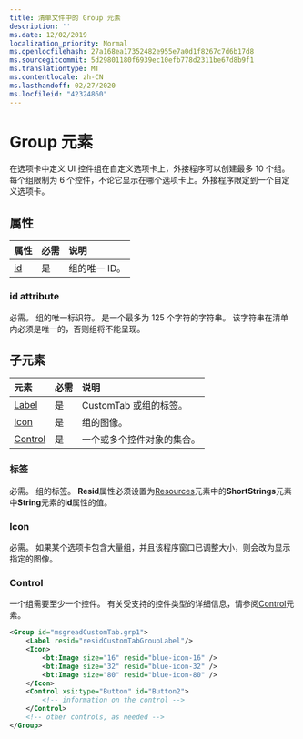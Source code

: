 ```yaml
---
title: 清单文件中的 Group 元素
description: ''
ms.date: 12/02/2019
localization_priority: Normal
ms.openlocfilehash: 27a168ea17352482e955e7a0d1f8267c7d6b17d8
ms.sourcegitcommit: 5d29801180f6939ec10efb778d2311be67d8b9f1
ms.translationtype: MT
ms.contentlocale: zh-CN
ms.lasthandoff: 02/27/2020
ms.locfileid: "42324860"
---
```

# <a name="group-element"></a>Group 元素

在选项卡中定义 UI 控件组在自定义选项卡上，外接程序可以创建最多 10 个组。每个组限制为 6 个控件，不论它显示在哪个选项卡上。外接程序限定到一个自定义选项卡。

## <a name="attributes"></a>属性

|  属性  |  必需  |  说明  |
|:-----|:-----|:-----|
|  [id](#id-attribute)  |  是  | 组的唯一 ID。|

### <a name="id-attribute"></a>id attribute

必需。 组的唯一标识符。 是一个最多为 125 个字符的字符串。 该字符串在清单内必须是唯一的，否则组将不能呈现。

## <a name="child-elements"></a>子元素
|  元素 |  必需  |  说明  |
|:-----|:-----|:-----|
|  [Label](#label)      | 是 |  CustomTab 或组的标签。  |
|  [Icon](icon.md)      | 是 |  组的图像。  |
|  [Control](#control)    | 是 |  一个或多个控件对象的集合。  |

### <a name="label"></a>标签 

必需。 组的标签。 **Resid**属性必须设置为[Resources](resources.md)元素中的**ShortStrings**元素中**String**元素的**id**属性的值。

### <a name="icon"></a>Icon

必需。 如果某个选项卡包含大量组，并且该程序窗口已调整大小，则会改为显示指定的图像。

### <a name="control"></a>Control
一个组需要至少一个控件。 有关受支持的控件类型的详细信息，请参阅[Control](control.md)元素。

```xml
<Group id="msgreadCustomTab.grp1">
    <Label resid="residCustomTabGroupLabel"/>
    <Icon>
        <bt:Image size="16" resid="blue-icon-16" />
        <bt:Image size="32" resid="blue-icon-32" />
        <bt:Image size="80" resid="blue-icon-80" />
    </Icon>
    <Control xsi:type="Button" id="Button2">
        <!-- information on the control -->
    </Control>
    <!-- other controls, as needed -->
</Group>
```
